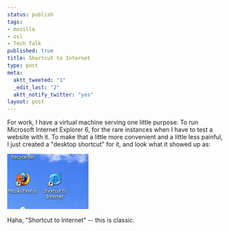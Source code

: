 ```yaml
--- 
status: publish
tags: 
- mozilla
- osl
- Tech Talk
published: true
title: Shortcut to Internet
type: post
meta: 
  aktt_tweeted: "1"
  _edit_last: "2"
  aktt_notify_twitter: "yes"
layout: post
---
```

For work, I have a virtual machine serving one little purpose: To run Microsoft Internet Explorer 6, for the rare instances when I have to test a website with it. To make that a little more convenient and a little less painful, I just created a "desktop shortcut" for it, and look what it showed up as:

<img src="/media/wp/2009/11/shortcut.jpg" alt="Shortcut to Internet" title="Shortcut to Internet" width="189" height="128" class="alignnone size-full wp-image-2439" />

Haha, "Shortcut to Internet" -- this is classic.
